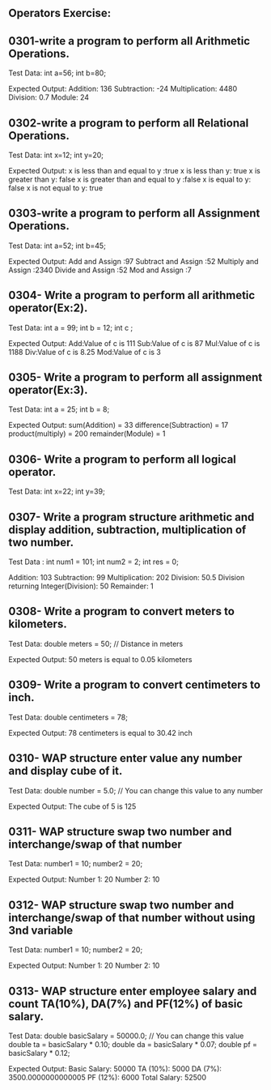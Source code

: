 ## Operators Exercise:

## 0301-write a program to perform all Arithmetic Operations.
Test Data:
int a=56;
int b=80;

Expected Output:
 Addition: 136
 Subtraction: -24
 Multiplication: 4480
 Division: 0.7
 Module: 24


## 0302-write a program to perform all Relational Operations.
Test Data:
int x=12;
int y=20;

Expected Output:
x is less than and equal to y :true
x is less than y: true
x is greater than y: false
x is greater than and equal to y :false
x is equal to y: false
x is not equal to y: true


## 0303-write a program to perform all Assignment Operations.
Test Data:
int a=52;
int b=45;

Expected Output:
Add and Assign :97
Subtract and Assign :52
Multiply and Assign :2340
Divide and Assign :52
Mod and Assign :7

## 0304- Write a program to perform all arithmetic operator(Ex:2).
Test Data:
int a = 99;
int b = 12;
int c ;

Expected Output:
Add:Value of c is 111
Sub:Value of c is 87 
Mul:Value of c is 1188
Div:Value of c is 8.25
Mod:Value of c is 3

## 0305- Write a program to perform all assignment operator(Ex:3).
Test Data:
int a = 25;
int b = 8;

Expected Output:
sum(Addition) =  33
difference(Subtraction) = 17
product(multiply) =  200
remainder(Module) =  1

## 0306- Write a program to perform all logical operator.
Test Data:
int x=22;
int y=39;

## 0307- Write a program structure arithmetic and display addition, subtraction, multiplication of two number.
Test Data :
int num1 = 101; 
int num2 = 2; 
int res = 0; 

Addition: 103
Subtraction: 99
Multiplication: 202
Division: 50.5
Division returning Integer(Division): 50
Remainder: 1


## 0308- Write a program to convert meters to kilometers.
Test Data:
double meters = 50; // Distance in meters

Expected Output:
50 meters is equal to 0.05 kilometers

## 0309- Write a program to convert centimeters to inch.
Test Data:
double centimeters = 78;

Expected Output:
78 centimeters is equal to 30.42 inch



## 0310- WAP structure enter value any number and display cube of it.
Test Data:
double number = 5.0; // You can change this value to any number

Expected Output:
The cube of 5 is 125

## 0311- WAP structure swap two number and interchange/swap of that number 
Test Data:
 number1 = 10;
 number2 = 20;

Expected Output:
Number 1: 20
Number 2: 10


## 0312- WAP structure swap two number and interchange/swap of that number without using 3nd variable
Test Data:
 number1 = 10;
 number2 = 20;


Expected Output:
Number 1: 20
Number 2: 10

## 0313- WAP structure enter employee salary and count TA(10%), DA(7%) and PF(12%) of basic salary.
Test Data:
double basicSalary = 50000.0; // You can change this value
double ta = basicSalary * 0.10;
double da = basicSalary * 0.07;
double pf = basicSalary * 0.12;

Expected Output:
Basic Salary: 50000
TA (10%): 5000
DA (7%): 3500.0000000000005
PF (12%): 6000
Total Salary: 52500